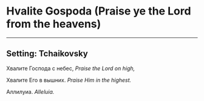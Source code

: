 # Hvalite Gospoda (Praise ye the Lord from the heavens)

***

## Setting: Tchaikovsky

Хвалите Господа с небес,
*Praise the Lord on high,*

Хвалите Его в вышних.
*Praise Him in the highest.*

Аллилуиа.
*Alleluia.*
